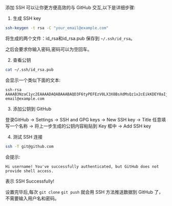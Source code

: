 添加 SSH 可以让你更方便高效的与 GitHub 交互,以下是详细步骤:

1. 生成 SSH key

```bash
ssh-keygen -t rsa -C "your_email@example.com"
```

将生成的两个文件：id_rsa和id_rsa.pub 保存到 `~/.ssh/id_rsa`。

之后会要求你输入密码,密码可以为空回车。

2. 查看公钥

```bash
cat ~/.ssh/id_rsa.pub
```

会显示一个类似下面的文本:

```
ssh-rsa AAAAB3NzaC1yc2EAAAADAQABAAABAQD3F6tyPEFEzV0LX3X8BsXdMsQz1x2cEikKDEY0aIj41qgxMCP/iteneqXSIFZBp5vizPvaoIR3Um9xK7PGoW8giupGn+EPuxIA4cDM4vzOqOkiMPhz5XK0whEjkVzTo4+S0puvDZuwIsdiW9mxhJc7tgBNL0cYlWSYVkz4G/fslNfRPW5mYAM49f4fhtxPb5ok4Q2Lg9dPKVHO/Bgeu5woMc7RY0p1ej6D4CKFE6lymSDJpW0YHX/wqE9+cfEauh7xZcG0q9t2ta6F6fmX0agvsS6T2EJZGeXSTGkwGAolH+lIMYn0gyaazbPN3aVmvUJgWysqA/nLZV5XhwpJdsa6XUlcC email@example.com
```

3. 添加公钥到 GitHub

登录GitHub -> Settings -> SSH and GPG keys -> New SSH key -> Title 任意填写一个名称 -> 将上一步生成的公钥内容粘贴到 Key 框中 -> Add SSH key

4. 测试 SSH 连接

```bash
ssh -T git@github.com
```  

会提示:

```
Hi username! You've successfully authenticated, but GitHub does not provide shell access.
```

表示 SSH Successfully!


设置完毕后,每次 `git clone` `git push` 就会用 SSH 方法推送数据到 GitHub 了，不需要输入用户名和密码。


